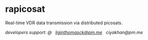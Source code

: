 # rapicosat
Real-time VDR data transmission via distributed picosats.

_developers support: @ &nbsp; liginthomasck@pm.me &nbsp; ciyakhan@pm.me_
